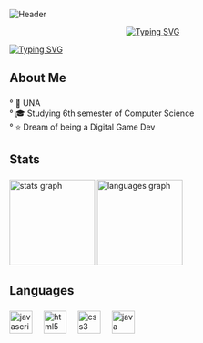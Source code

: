 ![Header](https://capsule-render.vercel.app/api?type=waving&height=150&color=gradient&text=Welcome&fontSize=40&fontAlign=50&fontAlignY=36)

<p align="center">
  <a href="https://git.io/typing-svg">
    <img src="https://readme-typing-svg.demolab.com?font=Poppins&weight=500&size=24&pause=1000&color=FFFFFF&center=true&vCenter=true&width=435&lines=Hi!+I'm+Bruno+Nunes;I+am+from+Belo+Horizonte%2C+Brazil;I+work+as+a+Software+Developer+" alt="Typing SVG"/>
  </a>
</p>

[![Typing SVG](https://readme-typing-svg.demolab.com?font=Poppins&weight=500&size=24&pause=1000&color=FFFFFF&center=true&width=435&lines=Hi!+I'm+Bruno+Nunes;I+am+from+Belo+Horizonte%2C+Brazil;I+work+as+a+Software+Developer+)](https://git.io/typing-svg)

###

<h2 align="left">About Me</h2>

###

<p align="left">
  °  🏢 UNA<br>
  ° 🎓 Studying 6th semester of Computer Science<br>
  ° ⭐ Dream of being a Digital Game Dev
</p>

###

<h2 align="left">Stats</h2>

###

<div align="left">
  <img src="https://github-readme-stats.vercel.app/api?username=Bnunes216&hide_title=false&hide_rank=false&show_icons=false&include_all_commits=true&count_private=true&disable_animations=false&theme=codeSTACKr&locale=en&hide_border=false&order=1" height="150" alt="stats graph"  />
  <img src="https://github-readme-stats.vercel.app/api/top-langs?username=Bnunes216&locale=en&hide_title=false&layout=compact&card_width=320&langs_count=5&theme=codeSTACKr&hide_border=false&order=2" height="150" alt="languages graph"  />
</div>

###

<h2 align="left">Languages</h2>

###

<div align="left">
  <img src="https://cdn.jsdelivr.net/gh/devicons/devicon/icons/javascript/javascript-original.svg" height="40" alt="javascript logo"  />
  <img width="12" />
  <img src="https://cdn.jsdelivr.net/gh/devicons/devicon/icons/html5/html5-original.svg" height="40" alt="html5 logo"  />
  <img width="12" />
  <img src="https://cdn.jsdelivr.net/gh/devicons/devicon/icons/css3/css3-original.svg" height="40" alt="css3 logo"  />
  <img width="12" />
  <img src="https://cdn.jsdelivr.net/gh/devicons/devicon/icons/java/java-original.svg" height="40" alt="java logo"  />
</div>
